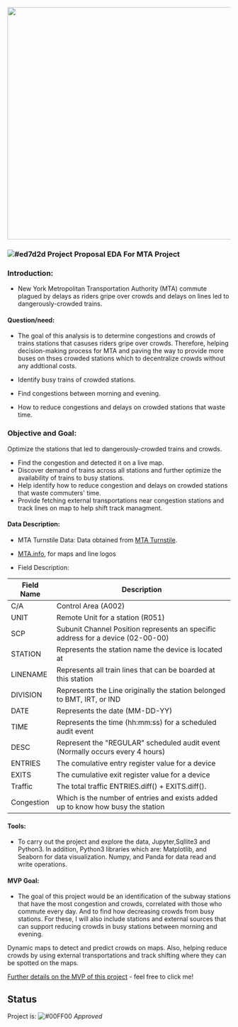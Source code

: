 <!-- ### Assumptions:
As a daily subway commuter, based on experience, commuters are more willing to talk to a surveyor while waiting for train than when exiting a station. So, the focus of this analysis was limited to entries into stations (commuters exiting stations were excluded) who are waiting
### Problem Statement:
*Identify how to improve traffics and delays on crowded stations that waste commuters time.
-->



<p align="center">
  <img width="523" src="https://user-images.githubusercontent.com/20365333/135308375-7014d076-2012-44d8-ac93-4cea66f4026e.png">
</p>

###  ![#ed7d2d](https://via.placeholder.com/15/ed7d2d/000000?text=+) Project Proposal EDA For MTA Project

### Introduction:

* New York Metropolitan Transportation Authority (MTA) commute plagued by delays as riders gripe over crowds
and delays on lines led to dangerously-crowded trains.  

#### Question/need:
* The goal of this analysis is to determine congestions and crowds of trains stations that casuses riders gripe over crowds. Therefore, helping decision-making process for MTA and paving the way to provide more buses on thses crowded stations which to decentralize crowds without any addtional costs. 

* Identify busy trains of crowded stations.
* Find congestions between morning and evening.
* How to reduce congestions and delays on crowded stations that waste time.

### Objective and Goal:

Optimize the stations that led to dangerously-crowded trains and crowds.

* Find the congestion and detected it on a live map.
* Discover demand of trains across all stations and further optimize the availability of trains to busy stations.
* Help identify how to reduce congestion and delays on crowded stations that waste commuters' time.
* Provide fetching external transportations near congestion stations and track lines on map to help shift track managment. 

 <!--time period of day with highest traffic and crowds per station * Observe the best time for buses to support if trains out of capacity..-->

   
#### Data Description:
* MTA Turnstile Data:
Data obtained from [MTA Turnstile](http://web.mta.info/developers/turnstile.html).
- [MTA.info](http://www.mta.info/nyct), for maps and line logos

* Field Description:

| Field Name | Description                                                                     |
|------------|---------------------------------------------------------------------------------|
| C/A        | Control Area (A002)                                                             |
| UNIT       | Remote Unit for a station (R051)                                                |
| SCP        | Subunit Channel Position represents an specific address for a device (02-00-00) |
| STATION    | Represents the station name the device is located at                            |
| LINENAME   | Represents all train lines that can be boarded at this station                  |
| DIVISION   | Represents the Line originally the station belonged to BMT, IRT, or IND         |
| DATE       | Represents the date (MM-DD-YY)                                                  |
| TIME       | Represents the time (hh:mm:ss) for a scheduled audit event                      |
| DESC       | Represent the "REGULAR" scheduled audit event (Normally occurs every 4 hours)   |
| ENTRIES    | The comulative entry register value for a device                                |
| EXITS      | The cumulative exit register value for a device                                 |
| Traffic    | The total traffic ENTRIES.diff() + EXITS.diff().                                |
| Congestion | Which is the number of entries and exists added up to know how busy the station |



#### Tools:
* To carry out the project and explore the data, Jupyter,Sqllite3 and Python3. In addition, Python3 libraries which are:
Matplotlib, and Seaborn for data visualization.
Numpy, and Panda for data read and write operations.


#### MVP Goal:

* The goal of this project would be an identification of the subway stations that have the most congestion and crowds, correlated with those who commute every day. And to find how decreasing crowds from busy stations. For these, I will also include stations and external sources that can support reducing crowds in busy stations between morning and evening. 

Dynamic maps to detect and predict crowds on maps. Also, helping reduce crowds by using external transportations and track shifting where they can be spotted on the maps.


[Further details on the MVP of this project](https://github.com/A-safarji/MTA-EDA/blob/main/MVP.md) - feel free to click me!

## Status
Project is: ![#00FF00](https://via.placeholder.com/15/00FF00/000000?text=+) _Approved_

